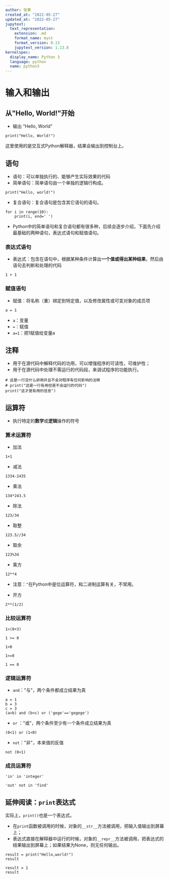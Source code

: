 ```yaml
---
author: 张果
created_at: "2022-05-27"
updated_at: "2022-05-27"
jupytext:
  text_representation:
    extension: .md
    format_name: myst
    format_version: 0.13
    jupytext_version: 1.13.8
kernelspec:
  display_name: Python 3
  language: python
  name: python3
---
```


# 输入和输出

## 从"Hello, World!"开始

- 输出 “Hello, World”

```{code-cell} ipython3
print("Hello, World!")
```

这里使用的是交互式Python解释器，结果会输出到控制台上。

## 语句

- 语句：可以单独执行的、能够产生实际效果的代码
- 简单语句：简单语句由一个单独的逻辑行构成。

```{code-cell} ipython3
print("Hello, world!")    
```

- 复合语句：复合语句是包含其它语句的语句。

```{code-cell} ipython3
for i in range(10):
    print(i, end=' ')
```

- Python中的简单语句和复合语句都有很多种，后续会逐步介绍，下面先介绍最基础的两种语句，表达式语句和赋值语句。

### 表达式语句

- 表达式：包含在语句中，根据某种条件计算出**一个值或得出某种结果**，然后由语句去判断和处理的代码

```{code-cell} ipython3
1 + 1
```

### 赋值语句

- 赋值：将名称（重）绑定到特定值，以及修改属性或可变对象的成员项

```{code-cell} ipython3
a = 1
```

- `a`：变量
- `=`：赋值
- `a=1`：把1赋值给变量a

## 注释

- 用于在源代码中解释代码的功用，可以增强程序的可读性，可维护性；
- 用于在源代码中处理不需运行的代码段，来调试程序的功能执行。

```{code-cell} ipython3
# 这是一行没什么卵用并且不会对程序有任何影响的注释
# print("这是一行有用但是不会运行的代码")
print("这才是有用的信息") 
```

## 运算符

- 执行特定的**数学**或**逻辑**操作的符号

### 算术运算符

- 加法

```{code-cell} ipython3
1+1
```

- 减法

```{code-cell} ipython3
1334-2435
```

- 乘法

```{code-cell} ipython3
134*243.5
```

- 除法

```{code-cell} ipython3
123/34
```

- 取整

```{code-cell} ipython3
123.5//34
```

- 取余

```{code-cell} ipython3
123%34
```

- 乘方

```{code-cell} ipython3
12**4
```

- 注意：`^`在Python中是位运算符，和二进制运算有关，不常用。

- 开方

```{code-cell} ipython3
2**(1/2)
```

### 比较运算符

```{code-cell} ipython3
1>(0+3)
```

```{code-cell} ipython3
1 >= 0
```

```{code-cell} ipython3
1<0
```

```{code-cell} ipython3
1<=0
```

```{code-cell} ipython3
1 == 0
```

### 逻辑运算符

- `and`："与"，两个条件都成立结果为真

```{code-cell} ipython3
a = 1
b = 3
c = 3
(a>b) and (b<c) or ('gege'=='gegege')
```

- `or` ："或"，两个条件至少有一个条件成立结果为真

```{code-cell} ipython3
(0<1) or (1<0)
```

- `not`："非"，本来值的反值

```{code-cell} ipython3
not (0<1)
```

### 成员运算符

```{code-cell} ipython3
'in' in 'integer'
```

```{code-cell} ipython3
'out' not in 'find'
```

## 延伸阅读：`print`表达式

实际上，`print()`也是一个表达式。

- 在`print`函数被调用的时候，对象的`__str__`方法被调用，把输入值输出到屏幕上；
- 表达式直接在解释器中运行的时候，对象的`__repr__`方法被调用，把表达式的结果输出到屏幕上；如果结果为None，则无任何输出。

```{code-cell} ipython3
result = print("Hello,world!")
result
```

```{code-cell} ipython3
result = 1
result
```

